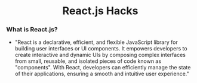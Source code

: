<h1 align="center">React.js Hacks</h1>

<h3> What is React.js? </h3>

- "React is a declarative, efficient, and flexible JavaScript library for building user interfaces or UI components. It empowers developers to create interactive and dynamic UIs by composing complex interfaces from small, reusable, and isolated pieces of code known as "components". With React, developers can efficiently manage the state of their applications, ensuring a smooth and intuitive user experience."
